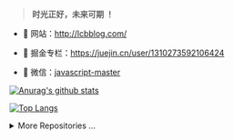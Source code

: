 > **时光正好，未来可期 ！**


- 🍓 网站：http://lcbblog.com/

- 🍓 掘金专栏：https://juejin.cn/user/1310273592106424

- 🍉 微信：[javascript-master](./images/CB834301747.jpeg)


[![Anurag's github stats](https://github-readme-stats.vercel.app/api?username=leoxiaoge&show_icons=true&show_owner=true&count_private=true)](https://github.com/anuraghazra/github-readme-stats)

[![Top Langs](https://github-readme-stats.vercel.app/api/top-langs/?username=leoxiaoge&layout=compact)](https://github.com/leoxiaoge)

<details>
<summary>More Repositories ...</summary>
<a href="https://github.com/leoxiaoge/mall">
  <img alt="leoxiaoge" src="https://github-readme-stats.vercel.app/api/pin/?username=leoxiaoge&repo=mall&show_owner=true" />
</a>
<a href="https://github.com/leoxiaoge/Multi-terminal">
  <img alt="leoxiaoge" src="https://github-readme-stats.vercel.app/api/pin/?username=leoxiaoge&repo=Multi-terminal&show_owner=true" />
</a>
</details>
